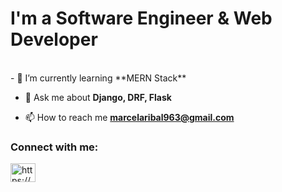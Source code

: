 <h1>I'm a Software Engineer & Web Developer</h1>
<br>
- 🌱 I’m currently learning **MERN Stack**

- 💬 Ask me about **Django, DRF, Flask**

- 📫 How to reach me **marcelaribal963@gmail.com**

<h3 align="left">Connect with me:</h3>
<p align="left">
<a href="https://linkedin.com/in/https://www.linkedin.com/in/marceljames4w/" target="blank"><img align="center" src="https://raw.githubusercontent.com/rahuldkjain/github-profile-readme-generator/master/src/images/icons/Social/linked-in-alt.svg" alt="https://www.linkedin.com/in/marceljames4w/" height="30" width="40" /></a>
</p>


